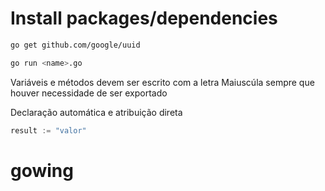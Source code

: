 # Install packages/dependencies

```bash
go get github.com/google/uuid
```

```bash
go run <name>.go
```

Variáveis e métodos devem ser escrito com a letra Maiuscúla sempre que houver necessidade de ser exportado

Declaração automática e atribuição direta
```go
result := "valor"
```

# gowing
